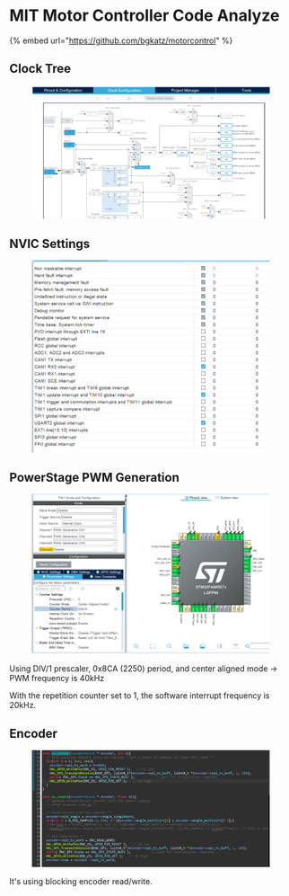 # MIT Motor Controller Code Analyze

{% embed url="https://github.com/bgkatz/motorcontrol" %}

## Clock Tree

<figure><img src="../.gitbook/assets/image (2).png" alt=""><figcaption></figcaption></figure>

## NVIC Settings

<figure><img src="../.gitbook/assets/image (3).png" alt=""><figcaption></figcaption></figure>





## PowerStage PWM Generation

<figure><img src="../.gitbook/assets/image.png" alt=""><figcaption></figcaption></figure>

Using DIV/1 prescaler, 0x8CA (2250) period, and center aligned mode -> PWM frequency is 40kHz

With the repetition counter set to 1, the software interrupt frequency is 20kHz.



## Encoder

<figure><img src="../.gitbook/assets/image (1).png" alt=""><figcaption></figcaption></figure>

It's using blocking encoder read/write.



